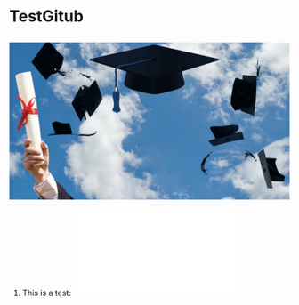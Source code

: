 # TestGitub


![This is a test image](/Resources/Graduation.png)
---
1. This is a test: ![Link to Test File](/Resources/test.txt)
